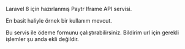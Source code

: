 Laravel 8 için hazırlanmış Paytr Iframe API servisi.

En basit haliyle örnek bir kullanım mevcut.

Bu servis ile ödeme formunu çalıştırabilirsiniz. Bildirim url için gerekli işlemler şu anda ekli değildir.
